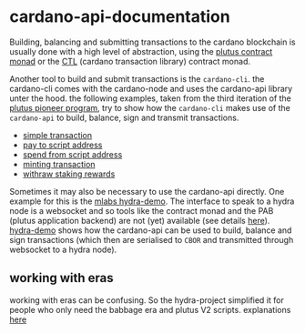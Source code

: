 # cardano-api-documentation

Building, balancing and submitting transactions to the cardano blockchain is usually done with a high level of abstraction, using the [plutus contract monad](https://github.com/input-output-hk/plutus-apps/tree/main/plutus-contract) or the [CTL](https://github.com/Plutonomicon/cardano-transaction-lib) (cardano transaction library) contract monad.

Another tool to build and submit transactions is the `cardano-cli`. the cardano-cli comes with the cardano-node and uses the cardano-api library unter the hood. the following examples, taken from the third iteration of the [plutus pioneer program](https://github.com/input-output-hk/plutus-pioneer-program/tree/third-iteration), try to show how the `cardano-cli` makes use of the `cardano-api` to build, balance, sign and transmit transactions. 

- [simple transaction](./examples/simpleTx.md)
- [pay to script address](./examples/payToScript.md)
- [spend from script address](./examples/spendFromScript.md)
- [minting transaction](./examples/mintTx.md)
- [withraw staking rewards](./examples/withdrawal.md)

Sometimes it may also be necessary to use the cardano-api directly. One example for this is the [mlabs hydra-demo](https://github.com/mlabs-haskell/hydra-demo). The interface to speak to a hydra node is a websocket and so tools like the contract monad and the PAB (plutus application backend) are not (yet) available (see details [here](https://hydra.family/head-protocol/docs/getting-started/developing-on-hydra#off-chain-code)). [hydra-demo](./examples/hydra-demo.md) shows how the cardano-api can be used to build, balance and sign transactions (which then are serialised to `CBOR` and transmitted through websocket to a hydra node).

## working with eras

working with eras can be confusing. So the hydra-project simplified it for people who only need the babbage era and plutus V2 scripts. explanations [here](./examples/eras.md)
